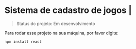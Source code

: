 # Sistema de cadastro de jogos |

> Status do projeto: Em desenvolvimento

Para rodar esse projeto na sua máquina, por favor digite:

```
npm install react
```
